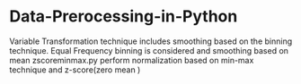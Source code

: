 # Data-Prerocessing-in-Python
Variable Transformation technique includes smoothing based on the binning technique. Equal Frequency binning is considered and smoothing based on mean
zscoreminmax.py perform normalization based on min-max technique and z-score(zero mean ) 
